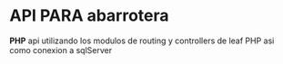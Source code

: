 # API PARA abarrotera 
**PHP** api utilizando los modulos de routing y controllers de leaf PHP asi como conexion a sqlServer
